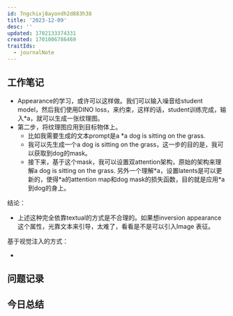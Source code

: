 ```yaml
---
id: 7ngchixj8ayondh2d883h38
title: '2023-12-09'
desc: ''
updated: 1702133374331
created: 1701006786469
traitIds:
  - journalNote
---
```

<!--
Based on the journaling method created by Intelligent Change:
- [Intelligent Change: Our Story](https://www.intelligentchange.com/pages/our-story)
- [The Five Minute Journal](https://www.intelligentchange.com/products/the-five-minute-journal)
-->



## **工作笔记**

* Appearance的学习，或许可以这样做。我们可以输入噪音给student model，然后我们使用DINO loss，来约束，这样的话，student训练完成，输入*a，就可以生成一张纹理图。
* 第二步，将纹理图应用到目标物体上。
  * 比如我需要生成的文本prompt是a *a dog is sitting on the grass.
  * 我可以先生成一个a dog is sitting on the grass，这一步的目的是，我可以获取到dog的mask。
  * 接下来，基于这个mask，我可以设置双attention架构，原始的架构来理解a dog is sitting on the grass. 另外一个理解*a，设置latents是可以更新的，使得\*a的attention map和dog mask的损失函数，目的就是应用\*a到dog的身上。

结论：
* 上述这种完全依靠textual的方式是不合理的。如果想inversion appearance这个属性，光靠文本来引导，太难了，看看是不是可以引入Image 表征。


基于视觉注入的方式：

* 


## **问题记录**


## **今日总结**


